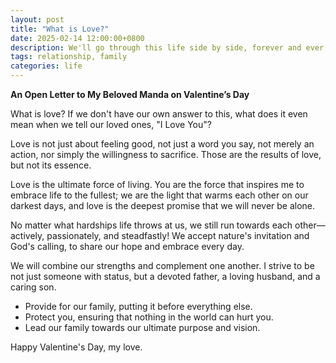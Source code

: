```yaml
---
layout: post
title: "What is Love?"
date: 2025-02-14 12:00:00+0800
description: We'll go through this life side by side, forever and ever <3
tags: relationship, family
categories: life
---
```


**An Open Letter to My Beloved Manda on Valentine’s Day**

What is love? If we don't have our own answer to this, what does it even mean when we tell our loved ones, "I Love You"?

Love is not just about feeling good, not just a word you say, not merely an action, nor simply the willingness to sacrifice. Those are the results of love, but not its essence.

Love is the ultimate force of living. You are the force that inspires me to embrace life to the fullest; we are the light that warms each other on our darkest days, and love is the deepest promise that we will never be alone.

No matter what hardships life throws at us, we still run towards each other—actively, passionately, and steadfastly! We accept nature's invitation and God's calling, to share our hope and embrace every day.

We will combine our strengths and complement one another. I strive to be not just someone with status, but a devoted father, a loving husband, and a caring son.

- Provide for our family, putting it before everything else.
- Protect you, ensuring that nothing in the world can hurt you.
- Lead our family towards our ultimate purpose and vision.

Happy Valentine's Day, my love.

